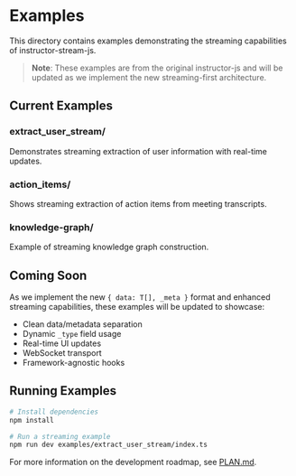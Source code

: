 # Examples

This directory contains examples demonstrating the streaming capabilities of instructor-stream-js.

> **Note**: These examples are from the original instructor-js and will be updated as we implement the new streaming-first architecture.

## Current Examples

### extract_user_stream/

Demonstrates streaming extraction of user information with real-time updates.

### action_items/

Shows streaming extraction of action items from meeting transcripts.

### knowledge-graph/

Example of streaming knowledge graph construction.

## Coming Soon

As we implement the new `{ data: T[], _meta }` format and enhanced streaming capabilities, these examples will be updated to showcase:

- Clean data/metadata separation
- Dynamic `_type` field usage
- Real-time UI updates
- WebSocket transport
- Framework-agnostic hooks

## Running Examples

```bash
# Install dependencies
npm install

# Run a streaming example
npm run dev examples/extract_user_stream/index.ts
```

For more information on the development roadmap, see [PLAN.md](../../docs/roadmap/PLAN.md).
